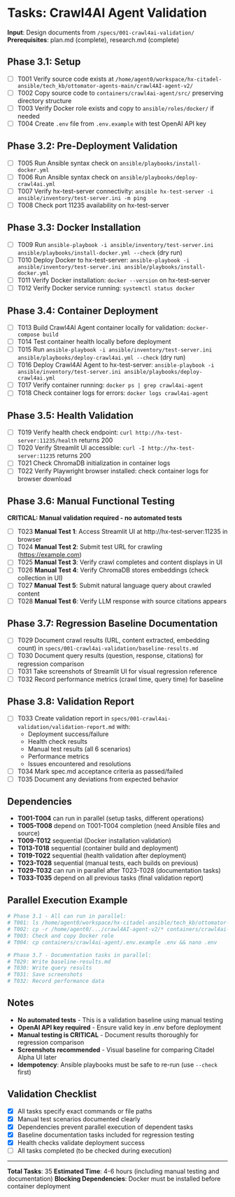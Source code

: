 # Tasks: Crawl4AI Agent Validation

**Input**: Design documents from `/specs/001-crawl4ai-validation/`
**Prerequisites**: plan.md (complete), research.md (complete)

## Phase 3.1: Setup

- [ ] T001 Verify source code exists at `/home/agent0/workspace/hx-citadel-ansible/tech_kb/ottomator-agents-main/crawl4AI-agent-v2/`
- [ ] T002 Copy source code to `containers/crawl4ai-agent/src/` preserving directory structure
- [ ] T003 Verify Docker role exists and copy to `ansible/roles/docker/` if needed
- [ ] T004 Create `.env` file from `.env.example` with test OpenAI API key

## Phase 3.2: Pre-Deployment Validation

- [ ] T005 Run Ansible syntax check on `ansible/playbooks/install-docker.yml`
- [ ] T006 Run Ansible syntax check on `ansible/playbooks/deploy-crawl4ai.yml`
- [ ] T007 Verify hx-test-server connectivity: `ansible hx-test-server -i ansible/inventory/test-server.ini -m ping`
- [ ] T008 Check port 11235 availability on hx-test-server

## Phase 3.3: Docker Installation

- [ ] T009 Run `ansible-playbook -i ansible/inventory/test-server.ini ansible/playbooks/install-docker.yml --check` (dry run)
- [ ] T010 Deploy Docker to hx-test-server: `ansible-playbook -i ansible/inventory/test-server.ini ansible/playbooks/install-docker.yml`
- [ ] T011 Verify Docker installation: `docker --version` on hx-test-server
- [ ] T012 Verify Docker service running: `systemctl status docker`

## Phase 3.4: Container Deployment

- [ ] T013 Build Crawl4AI Agent container locally for validation: `docker-compose build`
- [ ] T014 Test container health locally before deployment
- [ ] T015 Run `ansible-playbook -i ansible/inventory/test-server.ini ansible/playbooks/deploy-crawl4ai.yml --check` (dry run)
- [ ] T016 Deploy Crawl4AI Agent to hx-test-server: `ansible-playbook -i ansible/inventory/test-server.ini ansible/playbooks/deploy-crawl4ai.yml`
- [ ] T017 Verify container running: `docker ps | grep crawl4ai-agent`
- [ ] T018 Check container logs for errors: `docker logs crawl4ai-agent`

## Phase 3.5: Health Validation

- [ ] T019 Verify health check endpoint: `curl http://hx-test-server:11235/health` returns 200
- [ ] T020 Verify Streamlit UI accessible: `curl -I http://hx-test-server:11235` returns 200
- [ ] T021 Check ChromaDB initialization in container logs
- [ ] T022 Verify Playwright browser installed: check container logs for browser download

## Phase 3.6: Manual Functional Testing

**CRITICAL: Manual validation required - no automated tests**

- [ ] T023 **Manual Test 1**: Access Streamlit UI at http://hx-test-server:11235 in browser
- [ ] T024 **Manual Test 2**: Submit test URL for crawling (https://example.com)
- [ ] T025 **Manual Test 3**: Verify crawl completes and content displays in UI
- [ ] T026 **Manual Test 4**: Verify ChromaDB stores embeddings (check collection in UI)
- [ ] T027 **Manual Test 5**: Submit natural language query about crawled content
- [ ] T028 **Manual Test 6**: Verify LLM response with source citations appears

## Phase 3.7: Regression Baseline Documentation

- [ ] T029 Document crawl results (URL, content extracted, embedding count) in `specs/001-crawl4ai-validation/baseline-results.md`
- [ ] T030 Document query results (question, response, citations) for regression comparison
- [ ] T031 Take screenshots of Streamlit UI for visual regression reference
- [ ] T032 Record performance metrics (crawl time, query time) for baseline

## Phase 3.8: Validation Report

- [ ] T033 Create validation report in `specs/001-crawl4ai-validation/validation-report.md` with:
  - Deployment success/failure
  - Health check results
  - Manual test results (all 6 scenarios)
  - Performance metrics
  - Issues encountered and resolutions
- [ ] T034 Mark spec.md acceptance criteria as passed/failed
- [ ] T035 Document any deviations from expected behavior

## Dependencies

- **T001-T004** can run in parallel (setup tasks, different operations)
- **T005-T008** depend on T001-T004 completion (need Ansible files and source)
- **T009-T012** sequential (Docker installation validation)
- **T013-T018** sequential (container build and deployment)
- **T019-T022** sequential (health validation after deployment)
- **T023-T028** sequential (manual tests, each builds on previous)
- **T029-T032** can run in parallel after T023-T028 (documentation tasks)
- **T033-T035** depend on all previous tasks (final validation report)

## Parallel Execution Example

```bash
# Phase 3.1 - All can run in parallel:
# T001: ls /home/agent0/workspace/hx-citadel-ansible/tech_kb/ottomator-agents-main/crawl4AI-agent-v2/
# T002: cp -r /home/agent0/.../crawl4AI-agent-v2/* containers/crawl4ai-agent/src/
# T003: Check and copy Docker role
# T004: cp containers/crawl4ai-agent/.env.example .env && nano .env

# Phase 3.7 - Documentation tasks in parallel:
# T029: Write baseline-results.md
# T030: Write query results
# T031: Save screenshots
# T032: Record performance data
```

## Notes

- **No automated tests** - This is a validation baseline using manual testing
- **OpenAI API key required** - Ensure valid key in .env before deployment
- **Manual testing is CRITICAL** - Document results thoroughly for regression comparison
- **Screenshots recommended** - Visual baseline for comparing Citadel Alpha UI later
- **Idempotency**: Ansible playbooks must be safe to re-run (use `--check` first)

## Validation Checklist

- [x] All tasks specify exact commands or file paths
- [x] Manual test scenarios documented clearly
- [x] Dependencies prevent parallel execution of dependent tasks
- [x] Baseline documentation tasks included for regression testing
- [x] Health checks validate deployment success
- [ ] All tasks completed (to be checked during execution)

---

**Total Tasks**: 35
**Estimated Time**: 4-6 hours (including manual testing and documentation)
**Blocking Dependencies**: Docker must be installed before container deployment
